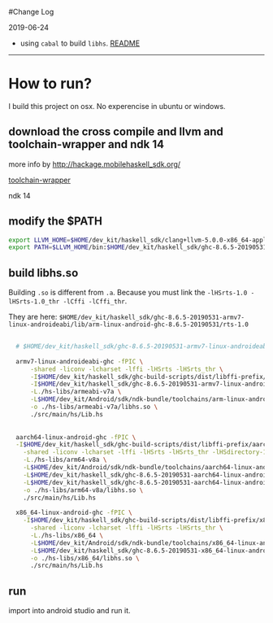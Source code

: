 #Change Log

2019-06-24

- using `cabal` to build `libhs`.  [README](https://github.com/Guang1234567/learn-haskell)

-----


# How to run?

I build this project on osx. No experencise in ubuntu or windows.

## download the cross compile and llvm and toolchain-wrapper and ndk 14

more info by http://hackage.mobilehaskell_sdk.org/

[toolchain-wrapper](https://github.com/zw3rk/toolchain-wrapper)

ndk 14

## modify the $PATH

```bash
export LLVM_HOME=$HOME/dev_kit/haskell_sdk/clang+llvm-5.0.0-x86_64-apple-darwin
export PATH=$LLVM_HOME/bin:$HOME/dev_kit/haskell_sdk/ghc-8.6.5-20190531-aarch64-linux-android/bin:$HOME/dev_kit/haskell_sdk/ghc-8.6.5-20190531-armv7-linux-androideabi/bin:$HOME/dev_kit/haskell_sdk/ghc-8.6.5-20190531-x86_64-linux-android/bin:$HOME/dev_kit/haskell_sdk/ghc-8.6.5-20190531-aarch64-apple-ios/bin:$HOME/dev_kit/haskell_sdk/ghc-8.6.5-20190531-x86_64-apple-ios/bin:$HOME/dev_kit/haskell_sdk/toolchain-wrapper:$PATH
```


## build libhs.so

Building `.so` is different from `.a`.  Because you must link the `-lHSrts-1.0 -lHSrts-1.0_thr -lCffi -lCffi_thr`.

They are here: `$HOME/dev_kit/haskell_sdk/ghc-8.6.5-20190531-armv7-linux-androideabi/lib/arm-linux-android-ghc-8.6.5-20190531/rts-1.0`

```bash
  
  # $HOME/dev_kit/haskell_sdk/ghc-8.6.5-20190531-armv7-linux-androideabi/bin/armv7-linux-androideabi-ghc
  
  armv7-linux-androideabi-ghc -fPIC \
      -shared -liconv -lcharset -lffi -lHSrts -lHSrts_thr \
      -I$HOME/dev_kit/haskell_sdk/ghc-build-scripts/dist/libffi-prefix/armv7-linux-androideabi/include \
      -I$HOME/dev_kit/haskell_sdk/ghc-8.6.5-20190531-armv7-linux-androideabi/lib/armv7-linux-androideabi-ghc-8.6.5/include \
      -L./hs-libs/armeabi-v7a \
      -L$HOME/dev_kit/Android/sdk/ndk-bundle/toolchains/arm-linux-androideabi-4.9/prebuilt/darwin-x86_64/lib/gcc/arm-linux-androideabi/4.9.x \
      -o ./hs-libs/armeabi-v7a/libhs.so \
      ./src/main/hs/Lib.hs
  
  
  aarch64-linux-android-ghc -fPIC \
  -I$HOME/dev_kit/haskell_sdk/ghc-build-scripts/dist/libffi-prefix/aarch64-linux-android/include \
    -shared -liconv -lcharset -lffi -lHSrts -lHSrts_thr -lHSdirectory-1.3.3.0 \
    -L./hs-libs/arm64-v8a \
    -L$HOME/dev_kit/Android/sdk/ndk-bundle/toolchains/aarch64-linux-android-4.9/prebuilt/darwin-x86_64/lib/gcc/aarch64-linux-android/4.9.x \
    -L$HOME/dev_kit/haskell_sdk/ghc-8.6.5-20190531-aarch64-linux-android/lib/aarch64-linux-android-ghc-8.6.5/rts \
    -L$HOME/dev_kit/haskell_sdk/ghc-8.6.5-20190531-aarch64-linux-android/lib/aarch64-linux-android-ghc-8.6.5/directory-1.3.3.0 \
    -o ./hs-libs/arm64-v8a/libhs.so \
    ./src/main/hs/Lib.hs
  
  x86_64-linux-android-ghc -fPIC \
    -I$HOME/dev_kit/haskell_sdk/ghc-build-scripts/dist/libffi-prefix/x86_64-linux-android/include \
      -shared -liconv -lcharset -lffi -lHSrts -lHSrts_thr \
      -L./hs-libs/x86_64 \
      -L$HOME/dev_kit/Android/sdk/ndk-bundle/toolchains/x86_64-linux-android-4.9/prebuilt/darwin-x86_64/lib/gcc/x86_64-linux-android/4.9.x \
      -L$HOME/dev_kit/haskell_sdk/ghc-8.6.5-20190531-x86_64-linux-android/lib/x86_64-linux-android-ghc-8.6.5/rts \
      -o ./hs-libs/x86_64/libhs.so \
      ./src/main/hs/Lib.hs
```


## run

import into android studio and run it.